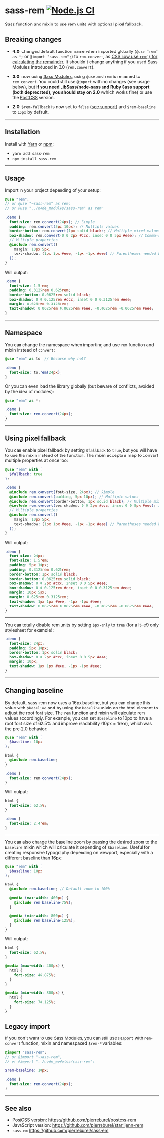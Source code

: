 # sass-rem [![Node.js CI](https://github.com/pierreburel/sass-rem/actions/workflows/node.js.yml/badge.svg)](https://github.com/pierreburel/sass-rem/actions/workflows/node.js.yml)

Sass function and mixin to use rem units with optional pixel fallback.

## Breaking changes

- **4.0**: changed default function name when imported globally (`@use "rem" as *;` or `@import "sass-rem";`) to `rem-convert`, as [CSS now use `rem()` for calculating the remainder](https://developer.mozilla.org/en-US/docs/Web/CSS/rem). It shouldn't change anything if you used Sass Modules introduced in 3.0 (`rem.convert`).

- **3.0**: now using [Sass Modules](https://sass-lang.com/blog/the-module-system-is-launched), using `@use` and `rem` is renamed to `rem.convert`. You could still use `@import` with no changes (see usage below), but **if you need LibSass/node-sass and Ruby Sass support (both deprecated), you should stay on 2.0** (which works fine) or use the [PostCSS](https://github.com/pierreburel/postcss-rem) version.

- **2.0**: `$rem-fallback` is now set to `false` ([see support](http://caniuse.com/#feat=rem)) and `$rem-baseline` to `16px` by default.

---

## Installation

Install with [Yarn](https://yarnpkg.com/) or [npm](https://www.npmjs.com/):

* `yarn add sass-rem`
* `npm install sass-rem`

---

## Usage

Import in your project depending of your setup:

```scss
@use "rem";
// or @use "~sass-rem" as rem;
// or @use "../node_modules/sass-rem" as rem;

.demo {
  font-size: rem.convert(24px); // Simple
  padding: rem.convert(5px 10px); // Multiple values
  border-bottom: rem.convert(1px solid black); // Multiple mixed values
  box-shadow: rem.convert(0 0 2px #ccc, inset 0 0 5px #eee); // Comma-separated values
  // Multiple properties
  @include rem.convert((
    margin: 10px 5px,
    text-shadow: (1px 1px #eee, -1px -1px #eee) // Parentheses needed because of comma
  ));
}
```

Will output:

```css
.demo {
  font-size: 1.5rem;
  padding: 0.3125rem 0.625rem;
  border-bottom: 0.0625rem solid black;
  box-shadow: 0 0 0.125rem #ccc, inset 0 0 0.3125rem #eee;
  margin: 0.625rem 0.3125rem;
  text-shadow: 0.0625rem 0.0625rem #eee, -0.0625rem -0.0625rem #eee;
}
```

---

## Namespace

You can change the namespace when importing and use `rem` function and mixin instead of `convert`:

```scss
@use "rem" as to; // Because why not?

.demo {
  font-size: to.rem(24px);
}
```

Or you can even load the library globally (but beware of conflicts, avoided by the idea of modules):

```scss
@use "rem" as *;

.demo {
  font-size: rem-convert(24px);
}
```

---

## Using pixel fallback

You can enable pixel fallback by setting `$fallback` to `true`, but you will have to use the mixin instead of the function. The mixin accepts a map to convert multiple properties at once too:

```scss
@use "rem" with (
  $fallback: true
);

.demo {
  @include rem.convert(font-size, 24px); // Simple
  @include rem.convert(padding, 5px 10px); // Multiple values
  @include rem.convert(border-bottom, 1px solid black); // Multiple mixed values
  @include rem.convert(box-shadow, 0 0 2px #ccc, inset 0 0 5px #eee); // Comma-separated values
  // Multiple properties
  @include rem.convert((
    margin: 10px 5px,
    text-shadow: (1px 1px #eee, -1px -1px #eee) // Parentheses needed because of comma
  ));
}
```

Will output:

```css
.demo {
  font-size: 24px;
  font-size: 1.5rem;
  padding: 5px 10px;
  padding: 0.3125rem 0.625rem;
  border-bottom: 1px solid black;
  border-bottom: 0.0625rem solid black;
  box-shadow: 0 0 2px #ccc, inset 0 0 5px #eee;
  box-shadow: 0 0 0.125rem #ccc, inset 0 0 0.3125rem #eee;
  margin: 10px 5px;
  margin: 0.625rem 0.3125rem;
  text-shadow: 1px 1px #eee, -1px -1px #eee;
  text-shadow: 0.0625rem 0.0625rem #eee, -0.0625rem -0.0625rem #eee;
}
```

---

You can totally disable rem units by setting `$px-only` to `true` (for a lt-ie9 only stylesheet for example):

```css
.demo {
  font-size: 24px;
  padding: 5px 10px;
  border-bottom: 1px solid black;
  box-shadow: 0 0 2px #ccc, inset 0 0 5px #eee;
  margin: 10px;
  text-shadow: 1px 1px #eee, -1px -1px #eee;
}
```

---

## Changing baseline

By default, sass-rem now uses a 16px baseline, but you can change this value with `$baseline` and by using the `baseline` mixin on the html element to adjust the root font size. The `rem` function and mixin will calculate rem values accordingly.
For example, you can set `$baseline` to 10px to have a root font size of 62.5% and improve readability (10px = 1rem), which was the pre-2.0 behavior:

```scss
@use "rem" with (
  $baseline: 10px
);

html {
  @include rem.baseline;
}

.demo {
  font-size: rem.convert(24px);
}
```

Will output:

```css
html {
  font-size: 62.5%;
}

.demo {
  font-size: 2.4rem;
}
```

---

You can also change the baseline zoom by passing the desired zoom to the `baseline` mixin which will calculate it depending of `$baseline`. Useful for creating responsive typography depending on viewport, especially with a different baseline than 16px:

```scss
@use "rem" with (
  $baseline: 10px
);

html {
  @include rem.baseline; // Default zoom to 100%

  @media (max-width: 400px) {
    @include rem.baseline(75%);
  }

  @media (min-width: 800px) {
    @include rem.baseline(125%);
  }
}
```

Will output:

```css
html {
  font-size: 62.5%;
}

@media (max-width: 400px) {
  html {
    font-size: 46.875%;
  }
}

@media (min-width: 800px) {
  html {
    font-size: 78.125%;
  }
}
```

## Legacy import

If you don't want to use Sass Modules, you can still use `@import` with `rem-convert` function, mixin and namespaced `$rem-*` variables:

```scss
@import "sass-rem";
// or @import "~sass-rem";
// or @import "../node_modules/sass-rem";

$rem-baseline: 10px;

.demo {
  font-size: rem-convert(24px);
}
```

---

## See also

- PostCSS version: https://github.com/pierreburel/postcss-rem
- JavaScript version: https://github.com/pierreburel/startijenn-rem
- `sass-em` https://github.com/pierreburel/sass-em
